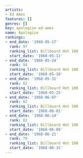 ```yaml
---
artists:
- Ed Ames
features: []
genres: []
key: apologize-ed-ames
name: Apologize
rankings:
- end_date: '1968-05-17'
  rank: 97
  ranking_list: Billboard Hot 100
  start_date: '1968-05-11'
- end_date: '1968-05-24'
  rank: 94
  ranking_list: Billboard Hot 100
  start_date: '1968-05-18'
- end_date: '1968-05-31'
  rank: 82
  ranking_list: Billboard Hot 100
  start_date: '1968-05-25'
- end_date: '1968-06-07'
  rank: 82
  ranking_list: Billboard Hot 100
  start_date: '1968-06-01'
- end_date: '1968-06-14'
  rank: 82
  ranking_list: Billboard Hot 100
  start_date: '1968-06-08'
- end_date: '1968-06-21'
  rank: 79
  ranking_list: Billboard Hot 100
  start_date: '1968-06-15'
---
```


